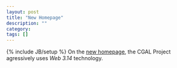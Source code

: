 ```yaml
---
layout: post
title: "New Homepage"
description: ""
category: 
tags: []
---
```

{% include JB/setup %}
On the <a href="{{ site.baseurl }}/April11/FirstOfApril.html">new homepage</a>, the CGAL Project agressively uses <em>Web 3.14</em> technology.
